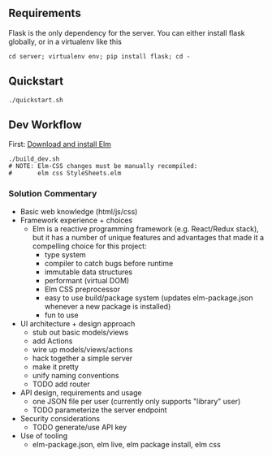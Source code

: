 ## Requirements
Flask is the only dependency for the server. You can either install flask
globally, or in a virtualenv like this
```
cd server; virtualenv env; pip install flask; cd -
```

## Quickstart
```
./quickstart.sh
```

## Dev Workflow
First: [Download and install Elm](http://elm-lang.org/install)
```
./build_dev.sh
# NOTE: Elm-CSS changes must be manually recompiled:
#       elm css StyleSheets.elm

```

### Solution Commentary
- Basic web knowledge (html/js/css)
- Framework experience + choices
  - Elm is a reactive programming framework (e.g. React/Redux stack), but it has
  a number of unique features and advantages that made it a compelling choice
  for this project:
    - type system
    - compiler to catch bugs before runtime
    - immutable data structures
    - performant (virtual DOM)
    - Elm CSS preprocessor
    - easy to use build/package system (updates elm-package.json whenever a new
      package is installed)
    - fun to use
- UI architecture + design approach
  - stub out basic models/views
  - add Actions
  - wire up models/views/actions
  - hack together a simple server
  - make it pretty
  - unify naming conventions
  - TODO add router
- API design, requirements and usage
  - one JSON file per user (currently only supports "library" user)
  - TODO parameterize the server endpoint
- Security considerations
  - TODO generate/use API key
- Use of tooling
  - elm-package.json, elm live, elm package install, elm css
